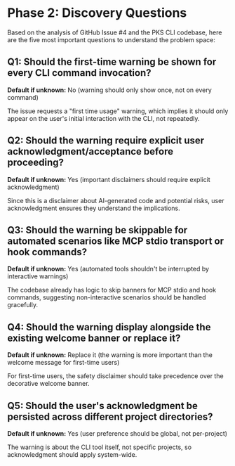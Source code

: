 # Phase 2: Discovery Questions

Based on the analysis of GitHub Issue #4 and the PKS CLI codebase, here are the five most important questions to understand the problem space:

## Q1: Should the first-time warning be shown for every CLI command invocation?
**Default if unknown:** No (warning should only show once, not on every command)

The issue requests a "first time usage" warning, which implies it should only appear on the user's initial interaction with the CLI, not repeatedly.

## Q2: Should the warning require explicit user acknowledgment/acceptance before proceeding?
**Default if unknown:** Yes (important disclaimers should require explicit acknowledgment)

Since this is a disclaimer about AI-generated code and potential risks, user acknowledgment ensures they understand the implications.

## Q3: Should the warning be skippable for automated scenarios like MCP stdio transport or hook commands?
**Default if unknown:** Yes (automated tools shouldn't be interrupted by interactive warnings)

The codebase already has logic to skip banners for MCP stdio and hook commands, suggesting non-interactive scenarios should be handled gracefully.

## Q4: Should the warning display alongside the existing welcome banner or replace it?
**Default if unknown:** Replace it (the warning is more important than the welcome message for first-time users)

For first-time users, the safety disclaimer should take precedence over the decorative welcome banner.

## Q5: Should the user's acknowledgment be persisted across different project directories?
**Default if unknown:** Yes (user preference should be global, not per-project)

The warning is about the CLI tool itself, not specific projects, so acknowledgment should apply system-wide.